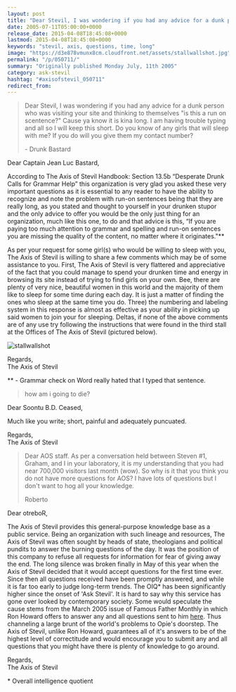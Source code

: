 ```yaml
---
layout: post
title: "Dear Stevil, I was wondering if you had any advice for a dunk person who was visiting your site and thinking to themselves &quot;is this a run on scentence?&quot; Cause ya know it is kina long. I am having trouble typing and all so I will keep this short. Do you kn"
date: 2005-07-11T05:00:00+0000
release_date: 2015-04-08T18:45:08+0000
lastmod: 2015-04-08T18:45:08+0000
keywords: "stevil, axis, questions, time, long"
image: "https://d3e878vmunx8cm.cloudfront.net/assets/stallwallshot.jpg"
permalink: "/p/050711/"
summary: "Originally published Monday July, 11th 2005"
category: ask-stevil
hashtag: "#axisofstevil_050711"
redirect_from:
---
```


[p01]: https://d3e878vmunx8cm.cloudfront.net/assets/stallwallshot.jpg "stallwallshot"
> Dear Stevil, I was wondering if you had any advice for a dunk person who was visiting your site and thinking to themselves "is this a run on scentence?" Cause ya know it is kina long. I am having trouble typing and all so I will keep this short. Do you know of any girls that will sleep with me? If you do will you give them my contact number?
> 
> \- Drunk Bastard

Dear Captain Jean Luc Bastard,

According to The Axis of Stevil Handbook: Section 13.5b “Desperate Drunk Calls for Grammar Help” this organization is very glad you asked these very important questions as it is essential to any reader to have the ability to recognize and note the problem with run-on sentences being that they are really long, as you stated and thought to yourself in your drunken stupor and the only advice to offer you would be the only just thing for an organization, much like this one, to do and that advice is this, “If you are paying too much attention to grammar and spelling and run-on sentences you are missing the quality of the content, no matter where it originates."**

As per your request for some girl(s) who would be willing to sleep with you, The Axis of Stevil is willing to share a few comments which may be of some assistance to you. First, The Axis of Stevil is very flattered and appreciative of the fact that you could manage to spend your drunken time and energy in browsing its site instead of trying to find girls on your own. Bee, there are plenty of very nice, beautiful women in this world and the majority of them like to sleep for some time during each day. It is just a matter of finding the ones who sleep at the same time you do. Three) the numbering and labeling system in this response is almost as effective as your ability in picking up said women to join your for sleeping. Deltas, if none of the above comments are of any use try following the instructions that were found in the third stall at the Offices of The Axis of Stevil (pictured below).

![stallwallshot][p01]

Regards,  
The Axis of Stevil

\** - Grammar check on Word really hated that I typed that sentence.

> how am i going to die?
>

Dear Soontu B.D. Ceased,

Much like you write; short, painful and adequately puncuated.

Regards,  
The Axis of Stevil

> Dear AOS staff. As per a conversation held between Steven #1, Graham, and I in your laboratory, it is my understanding that you had near 700,000 visitors last month (wow). So why is it that you think you do not have more questions for AOS? I have lots of questions but I don\'t want to hog all your knowledge.
> 
> Roberto

Dear otreboR,

The Axis of Stevil provides this general-purpose knowledge base as a public service. Being an organization with such lineage and resources, The Axis of Stevil was often sought by heads of state, theologians and political pundits to answer the burning questions of the day. It was the position of this company to refuse all requests for information for fear of giving away the end. The long silence was broken finally in May of this year when the Axis of Stevil decided that it would accept questions for the first time ever. Since then all questions received have been promptly answered, and while it is far too early to judge long-term trends. The OIQ* has been significantly higher since the onset of 'Ask Stevil'. It is hard to say why this service has gone over looked by contemporary society. Some would speculate the cause stems from the March 2005 issue of Famous Father Monthly in which Ron Howard offers to answer any and all questions sent to him [here](mailto:rhoward@telligentsystems.com "here"). Thus channeling a large brunt of the world's problems to Opie's doorstep. The Axis of Stevil, unlike Ron Howard, guarantees all of it's answers to be of the highest level of correctitude and would encourage you to submit any and all questions that you might have there is plenty of knowledge to go around.

Regards,  
The Axis of Stevil

\* Overall intelligence quotient
